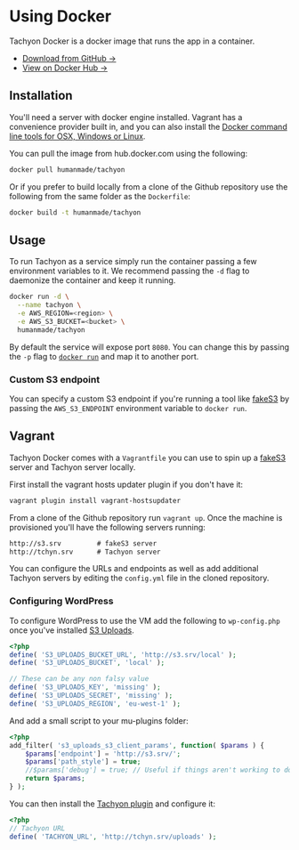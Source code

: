 # Using Docker

Tachyon Docker is a docker image that runs the app in a container.

* [Download from GitHub →](https://github.com/humanmade/tachyon-docker)
* [View on Docker Hub →](https://hub.docker.com/r/humanmade/tachyon/)

## Installation

You'll need a server with docker engine installed. Vagrant has a convenience provider built in,
and you can also install the [Docker command line tools for OSX, Windows or Linux](https://www.docker.com/products/overview).

You can pull the image from hub.docker.com using the following:

```sh
docker pull humanmade/tachyon
```

Or if you prefer to build locally from a clone of the Github repository use the following from
the same folder as the `Dockerfile`:

```sh
docker build -t humanmade/tachyon
```


## Usage

To run Tachyon as a service simply run the container passing a few environment variables to it.
We recommend passing the `-d` flag to daemonize the container and keep it running.

```sh
docker run -d \
  --name tachyon \
  -e AWS_REGION=<region> \
  -e AWS_S3_BUCKET=<bucket> \
  humanmade/tachyon
```

By default the service will expose port `8080`. You can change this by passing the `-p` flag
to [`docker run`](https://docs.docker.com/engine/reference/run/) and map it to another port.


### Custom S3 endpoint

You can specify a custom S3 endpoint if you're running a tool like [fakeS3][] by passing
the `AWS_S3_ENDPOINT` environment variable to `docker run`.


## Vagrant

Tachyon Docker comes with a `Vagrantfile` you can use to spin up a [fakeS3][] server and Tachyon
server locally.

First install the vagrant hosts updater plugin if you don't have it:

```sh
vagrant plugin install vagrant-hostsupdater
```

From a clone of the Github repository run `vagrant up`. Once the machine is provisioned you'll have
the following servers running:

```txt
http://s3.srv         # fakeS3 server
http://tchyn.srv      # Tachyon server
```

You can configure the URLs and endpoints as well as add additional Tachyon servers by editing
the `config.yml` file in the cloned repository.


### Configuring WordPress

To configure WordPress to use the VM add the following to `wp-config.php` once you've
installed [S3 Uploads](https://github.com/humanmade/S3-Uploads).

```php
<?php
define( 'S3_UPLOADS_BUCKET_URL', 'http://s3.srv/local' );
define( 'S3_UPLOADS_BUCKET', 'local' );

// These can be any non falsy value
define( 'S3_UPLOADS_KEY', 'missing' );
define( 'S3_UPLOADS_SECRET', 'missing' );
define( 'S3_UPLOADS_REGION', 'eu-west-1' );
```

And add a small script to your mu-plugins folder:

```php
<?php
add_filter( 's3_uploads_s3_client_params', function( $params ) {
    $params['endpoint'] = 'http://s3.srv/';
    $params['path_style'] = true;
    //$params['debug'] = true; // Useful if things aren't working to double check IPs etc
    return $params;
} );
```

You can then install the [Tachyon plugin](plugin.md) and configure it:

```php
<?php
// Tachyon URL
define( 'TACHYON_URL', 'http://tchyn.srv/uploads' );
```


[fakeS3]: https://github.com/jubos/fake-s3
